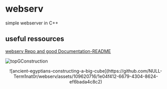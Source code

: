 # webserv
simple webserver in C++

## useful ressources

[webserv Repo and good Documentation-README](https://github.com/Kaydooo/Webserv_42)

![topGConstruction](https://github.com/NULL-Term1nat0r/webserv/assets/109620716/93b27f3c-c602-4c28-b153-18fd64bac78f)
 <div style="text-align: center;">
![ancient-egyptians-constructing-a-big-cube](https://github.com/NULL-Term1nat0r/webserv/assets/109620716/1e04f412-6679-4304-8624-ef6bada4c8c2)
 </div>
